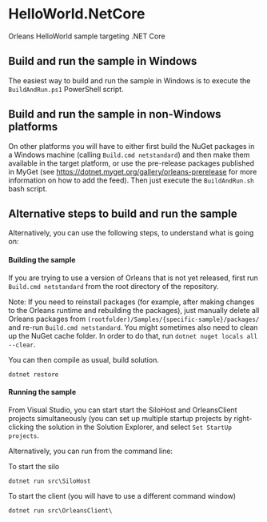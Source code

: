 # HelloWorld.NetCore
Orleans HelloWorld sample targeting .NET Core

## Build and run the sample in Windows
The easiest way to build and run the sample in Windows is to execute the `BuildAndRun.ps1` PowerShell script.

## Build and run the sample in non-Windows platforms
On other platforms you will have to either first build the NuGet packages in a Windows machine (calling `Build.cmd netstandard`) and then make them available in the target platform, 
or use the pre-release packages published in MyGet (see https://dotnet.myget.org/gallery/orleans-prerelease for more information on how to add the feed).
Then just execute the `BuildAndRun.sh` bash script.

## Alternative steps to build and run the sample
Alternatively, you can use the following steps, to understand what is going on:

#### Building the sample
If you are trying to use a version of Orleans that is not yet released, first run `Build.cmd netstandard` from the root directory of the repository.

Note: If you need to reinstall packages (for example, after making changes to the Orleans runtime and rebuilding the packages), just manually delete all Orleans packages from `(rootfolder)/Samples/{specific-sample}/packages/` and re-run `Build.cmd netstandard`. You might sometimes also need to clean up the NuGet cache folder. In order to do that, run `dotnet nuget locals all --clear`.

You can then compile as usual, build solution.

```
dotnet restore
```

#### Running the sample
From Visual Studio, you can start start the SiloHost and OrleansClient projects simultaneously (you can set up multiple startup projects by right-clicking the solution in the Solution Explorer, and select `Set StartUp projects`.

Alternatively, you can run from the command line:

To start the silo
```
dotnet run src\SiloHost
```


To start the client (you will have to use a different command window)
```
dotnet run src\OrleansClient\
```
